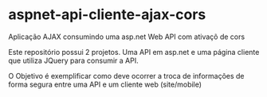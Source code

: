 # aspnet-api-cliente-ajax-cors
Aplicação AJAX consumindo uma asp.net Web API com ativaçõ de cors

Este repositório possui 2 projetos.
Uma API em asp.net e uma página cliente que utiliza JQuery para consumir a API.

O Objetivo é exemplificar como deve ocorrer a troca de informações de forma segura entre uma API e um cliente web (site/mobile)


